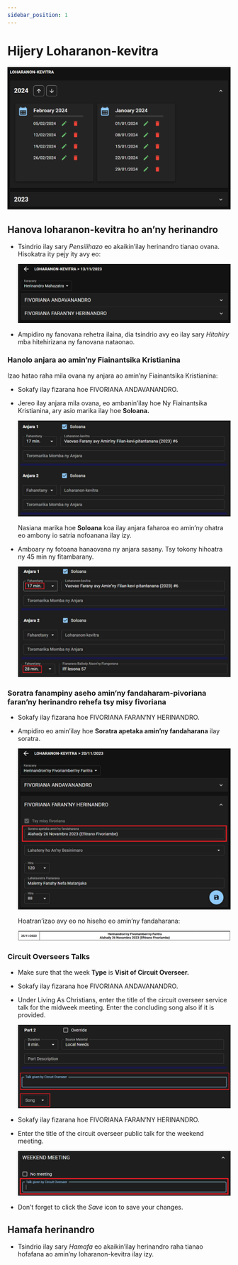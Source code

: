 ```yaml
---
sidebar_position: 1
---
```


# Hijery Loharanon-kevitra

![Source Material](./cpe_source_material.png)

## Hanova loharanon-kevitra ho an’ny herinandro

- Tsindrio ilay sary _Pensilihazo_ eo akaikin’ilay herinandro tianao ovana. Hisokatra ity pejy ity avy eo:

  ![Source Material Edit](./cpe_source_material_edit.png)

- Ampidiro ny fanovana rehetra ilaina, dia tsindrio avy eo ilay sary _Hitahiry_ mba hitehirizana ny fanovana nataonao.

### Hanolo anjara ao amin’ny Fiainantsika Kristianina

Izao hatao raha mila ovana ny anjara ao amin’ny Fiainantsika Kristianina:

- Sokafy ilay fizarana hoe FIVORIANA ANDAVANANDRO.

- Jereo ilay anjara mila ovana, eo ambanin’ilay hoe Ny Fiainantsika Kristianina, ary asio marika ilay hoe **Soloana.**

  ![Source Material Override](./cpe_source_material_override.png)

  Nasiana marika hoe **Soloana** koa ilay anjara faharoa eo amin’ny ohatra eo ambony io satria nofoanana ilay izy.

- Amboary ny fotoana hanaovana ny anjara sasany. Tsy tokony hihoatra ny 45 min ny fitambarany.

  ![Source Material LC Timings](./cpe_source_material_lc_timings.png)

### Soratra fanampiny aseho amin’ny fandaharam-pivoriana faran’ny herinandro rehefa tsy misy fivoriana

- Sokafy ilay fizarana hoe FIVORIANA FARAN’NY HERINANDRO.

- Ampidiro eo amin’ilay hoe **Soratra apetaka amin’ny fandaharana** ilay soratra.

  ![Source Material Text Schedule](./cpe_source_material_text_schedule.png)

  Hoatran’izao avy eo no hiseho eo amin’ny fandaharana:

  ![Weekend Meeting PDF](./cpe_weekend_meeting_pdf.png)

### Circuit Overseers Talks

- Make sure that the week **Type** is **Visit of Circuit Overseer.**

- Sokafy ilay fizarana hoe FIVORIANA ANDAVANANDRO.

- Under Living As Christians, enter the title of the circuit overseer service talk for the midweek meeting. Enter the concluding song also if it is provided.

  ![Midweek Meeting CO Visit](./cpe_midweek_meeting_co_visit.png)

- Sokafy ilay fizarana hoe FIVORIANA FARAN’NY HERINANDRO.

- Enter the title of the circuit overseer public talk for the weekend meeting.

  ![Weekend Meeting CO Visit](./cpe_weekend_meeting_co_visit.png)

- Don’t forget to click the _Save_ icon to save your changes.

## Hamafa herinandro

- Tsindrio ilay sary _Hamafa_ eo akaikin’ilay herinandro raha tianao hofafana ao amin’ny loharanon-kevitra ilay izy.

